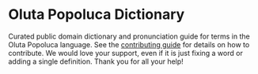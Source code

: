 
# Oluta Popoluca Dictionary

Curated public domain dictionary and pronunciation guide for terms in the Oluta Popoluca language. See the [contributing guide](https://github.com/drumworkteam/term/blob/make/.github/contributing.md) for details on how to contribute. We would love your support, even if it is just fixing a word or adding a single definition. Thank you for all your help!